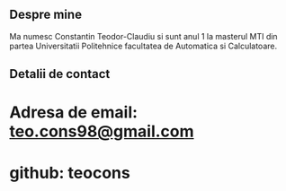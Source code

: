 ## Despre mine

Ma numesc Constantin Teodor-Claudiu si sunt anul 1 la masterul MTI din partea Universitatii Politehnice facultatea de Automatica si Calculatoare.

## Detalii de contact

# Adresa de email: teo.cons98@gmail.com   
# github: teocons
